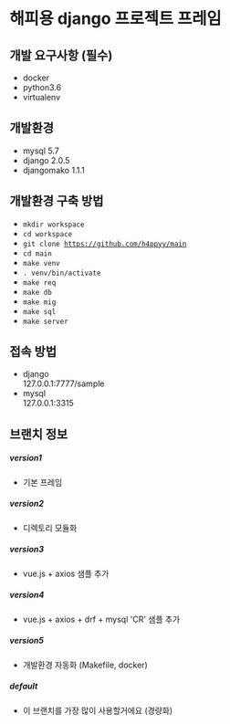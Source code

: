 해피용 django 프로젝트 프레임
=============

개발 요구사항 (필수)
-------------
- docker
- python3.6
- virtualenv

개발환경
-------------

- mysql 5.7
- django 2.0.5
- djangomako 1.1.1


개발환경 구축 방법
-------------

- <code>mkdir workspace</code>    
- <code>cd workspace</code>    
- <code>git clone https://github.com/h4ppyy/main</code>    
- <code>cd main</code>    
- <code>make venv</code>  
- <code>. venv/bin/activate</code>  
- <code>make req</code>  
- <code>make db</code>  
- <code>make mig</code>  
- <code>make sql</code>  
- <code>make server</code>  
  
접속 방법
-------------
- django  
127.0.0.1:7777/sample  
- mysql  
127.0.0.1:3315  

브랜치 정보
-------------
##### version1
- 기본 프레임

##### version2
- 디렉토리 모듈화

##### version3
- vue.js + axios 샘플 추가

##### version4
- vue.js + axios + drf + mysql 'CR' 샘플 추가

##### version5
- 개발환경 자동화 (Makefile, docker)

##### default
- 이 브랜치를 가장 많이 사용할거에요 (경량화)

